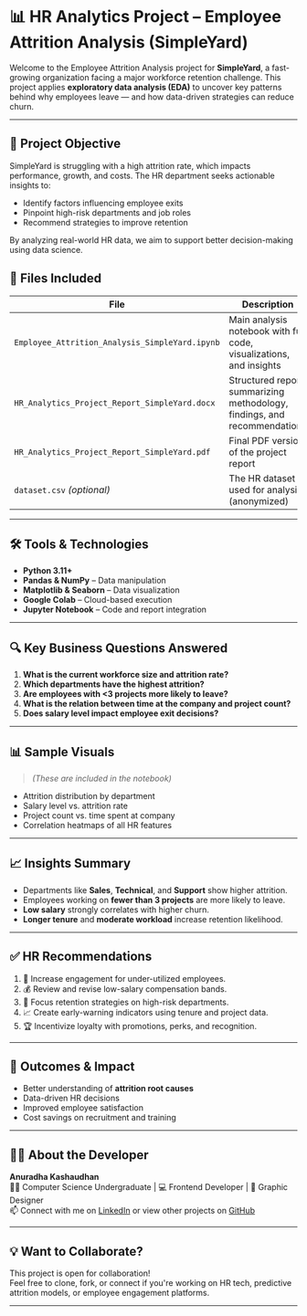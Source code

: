 
# 📊 HR Analytics Project – Employee Attrition Analysis (SimpleYard)

Welcome to the Employee Attrition Analysis project for **SimpleYard**, a fast-growing organization facing a major workforce retention challenge. This project applies **exploratory data analysis (EDA)** to uncover key patterns behind why employees leave — and how data-driven strategies can reduce churn.

---

## 🧠 Project Objective

SimpleYard is struggling with a high attrition rate, which impacts performance, growth, and costs. The HR department seeks actionable insights to:

- Identify factors influencing employee exits
- Pinpoint high-risk departments and job roles
- Recommend strategies to improve retention
  
By analyzing real-world HR data, we aim to support better decision-making using data science.


## 📁 Files Included

| File | Description |
|------|-------------|
| `Employee_Attrition_Analysis_SimpleYard.ipynb` | Main analysis notebook with full code, visualizations, and insights |
| `HR_Analytics_Project_Report_SimpleYard.docx` | Structured report summarizing methodology, findings, and recommendations |
| `HR_Analytics_Project_Report_SimpleYard.pdf` | Final PDF version of the project report |
| `dataset.csv` *(optional)* | The HR dataset used for analysis (anonymized) |

---

## 🛠️ Tools & Technologies

- **Python 3.11+**
- **Pandas & NumPy** – Data manipulation
- **Matplotlib & Seaborn** – Data visualization
- **Google Colab** – Cloud-based execution
- **Jupyter Notebook** – Code and report integration

---

## 🔍 Key Business Questions Answered

1. **What is the current workforce size and attrition rate?**
2. **Which departments have the highest attrition?**
3. **Are employees with <3 projects more likely to leave?**
4. **What is the relation between time at the company and project count?**
5. **Does salary level impact employee exit decisions?**

---

## 📊 Sample Visuals

> _(These are included in the notebook)_

- Attrition distribution by department  
- Salary level vs. attrition rate  
- Project count vs. time spent at company  
- Correlation heatmaps of all HR features  

---

## 📈 Insights Summary

- Departments like **Sales**, **Technical**, and **Support** show higher attrition.
- Employees working on **fewer than 3 projects** are more likely to leave.
- **Low salary** strongly correlates with higher churn.
- **Longer tenure** and **moderate workload** increase retention likelihood.

---

## ✅ HR Recommendations

1. 📌 Increase engagement for under-utilized employees.
2. 💰 Review and revise low-salary compensation bands.
3. 🎯 Focus retention strategies on high-risk departments.
4. 📈 Create early-warning indicators using tenure and project data.
5. 🏆 Incentivize loyalty with promotions, perks, and recognition.

---

## 🚀 Outcomes & Impact

- Better understanding of **attrition root causes**
- Data-driven HR decisions
- Improved employee satisfaction
- Cost savings on recruitment and training

---

## 🧑‍💻 About the Developer

**Anuradha Kashaudhan**  
👩‍🎓 Computer Science Undergraduate | 💻 Frontend Developer | 🎨 Graphic Designer  
📫 Connect with me on [LinkedIn](https://www.linkedin.com/in/anuradha-kashaudhan-14a4a8283/) or view other projects on [GitHub](https://github.com/AnuradhaKashaudhan)

---

## 💡 Want to Collaborate?

This project is open for collaboration!  
Feel free to clone, fork, or connect if you're working on HR tech, predictive attrition models, or employee engagement platforms.

---
